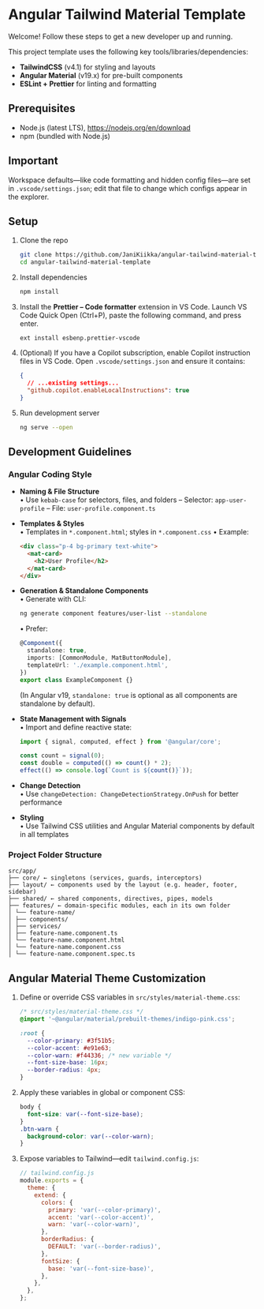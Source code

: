 # Angular Tailwind Material Template

Welcome! Follow these steps to get a new developer up and running.

This project template uses the following key tools/libraries/dependencies:

- <b>TailwindCSS</b> (v4.1) for styling and layouts
- <b>Angular Material</b> (v19.x) for pre-built components
- <b>ESLint + Prettier</b> for linting and formatting

## Prerequisites

- Node.js (latest LTS), https://nodejs.org/en/download
- npm (bundled with Node.js)

## Important

Workspace defaults—like code formatting and hidden config files—are set in `.vscode/settings.json`; edit that file to change which configs appear in the explorer.

## Setup

1. Clone the repo

   ```bash
   git clone https://github.com/JaniKiikka/angular-tailwind-material-template.git
   cd angular-tailwind-material-template
   ```

2. Install dependencies

   ```bash
   npm install
   ```

3. Install the **Prettier – Code formatter** extension in VS Code. Launch VS Code Quick Open (Ctrl+P), paste the following command, and press enter.

   ```
   ext install esbenp.prettier-vscode
   ```

4. (Optional) If you have a Copilot subscription, enable Copilot instruction files in VS Code.
   Open `.vscode/settings.json` and ensure it contains:

   ```json
   {
     // ...existing settings...
     "github.copilot.enableLocalInstructions": true
   }
   ```

5. Run development server

   ```bash
   ng serve --open
   ```

## Development Guidelines

### Angular Coding Style

- **Naming & File Structure**<br>
  • Use `kebab-case` for selectors, files, and folders
  – Selector: `app-user-profile`
  – File: `user-profile.component.ts`
- **Templates & Styles**<br>
  • Templates in `*.component.html`; styles in `*.component.css`
  • Example:
  ```html
  <div class="p-4 bg-primary text-white">
    <mat-card>
      <h2>User Profile</h2>
    </mat-card>
  </div>
  ```
- **Generation & Standalone Components**<br>
  • Generate with CLI:

  ```bash
  ng generate component features/user-list --standalone
  ```

  • Prefer:

  ```ts
  @Component({
    standalone: true,
    imports: [CommonModule, MatButtonModule],
    templateUrl: './example.component.html',
  })
  export class ExampleComponent {}
  ```

  (In Angular v19, `standalone: true` is optional as all components are standalone by default).

- **State Management with Signals**<br>
  • Import and define reactive state:

  ```ts
  import { signal, computed, effect } from '@angular/core';

  const count = signal(0);
  const double = computed(() => count() * 2);
  effect(() => console.log(`Count is ${count()}`));
  ```

- **Change Detection**<br>
  • Use `changeDetection: ChangeDetectionStrategy.OnPush` for better performance
- **Styling**<br>
  • Use Tailwind CSS utilities and Angular Material components by default in all templates

### Project Folder Structure

```
src/app/
├── core/ ← singletons (services, guards, interceptors)
├── layout/ ← components used by the layout (e.g. header, footer, sidebar)
├── shared/ ← shared components, directives, pipes, models
├── features/ ← domain-specific modules, each in its own folder
│ └── feature-name/
│ ├── components/
│ ├── services/
│ ├── feature-name.component.ts
│ └── feature-name.component.html
│ └── feature-name.component.css
│ └── feature-name.component.spec.ts
```

## Angular Material Theme Customization

1. Define or override CSS variables in `src/styles/material-theme.css`:

   ```css
   /* src/styles/material-theme.css */
   @import '~@angular/material/prebuilt-themes/indigo-pink.css';

   :root {
     --color-primary: #3f51b5;
     --color-accent: #e91e63;
     --color-warn: #f44336; /* new variable */
     --font-size-base: 16px;
     --border-radius: 4px;
   }
   ```

2. Apply these variables in global or component CSS:

   ```css
   body {
     font-size: var(--font-size-base);
   }
   .btn-warn {
     background-color: var(--color-warn);
   }
   ```

3. Expose variables to Tailwind—edit `tailwind.config.js`:
   ```js
   // tailwind.config.js
   module.exports = {
     theme: {
       extend: {
         colors: {
           primary: 'var(--color-primary)',
           accent: 'var(--color-accent)',
           warn: 'var(--color-warn)',
         },
         borderRadius: {
           DEFAULT: 'var(--border-radius)',
         },
         fontSize: {
           base: 'var(--font-size-base)',
         },
       },
     },
   };
   ```
